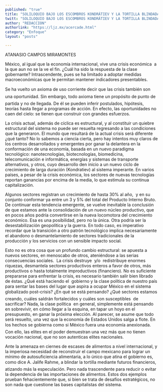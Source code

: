 ```yaml
---
published: "true"
title: "SOLILOQUIO BAJO LOS ESCOMBROS KONDRÁTIEV Y LA TORTILLA BLINDADA "
twitt: "SOLILOQUIO BAJO LOS ESCOMBROS KONDRÁTIEV Y LA TORTILLA BLINDADA "
author: "REDACCION"
authorlink: "https://ljz.mx/acercade.html"
category: "Enfoque"
layout: "posts"

---
```



  ATANASIO CAMPOS MIRAMONTES



  México, al igual que la economía internacional, vive una crisis económica  a la que aun no se la ve el fin. ¿Cuál ha sido la respuesta de la clase gobernante? Intrascendente, pues se ha limitado a adoptar medidas  macroeconómicas que le permitan mantener indicadores presentables.



  Se ha vuelto un axioma de uso corriente decir que las crisis también son una oportunidad. Sin embargo, todo axioma tiene un propósito de punto de partida y no de llegada. De él se pueden inferir postulados, hipótesis, teorías hasta llegar a programas de acción. En efecto, las oportunidades no caen del cielo: se tienen que construir con grandes esfuerzos. 



  La crisis actual, además de cíclica es estructural, y al constituir un quiebre estructural del sistema no puede ser resuelta regresando a las condiciones que la generaron. El mundo que resultará de la actual crisis será diferente ¿qué tanto? No lo sabemos a ciencia cierta, pero hay intentos muy claros de los centros desarrollados y emergentes por ganar la delantera en la conformación de una economía, basada en un nuevo paradigma tecnológico: nanotecnologías, biotecnologías, biomedicina, telecomunicación e informática, energías y sistemas de transporte alternativos, y otros, cuyo desarrollo den inicio a un nuevo ciclo de crecimiento de larga duración (Kondratiev) al sistema imperante. En varios países, a pesar de la crisis económica, los sectores de nuevas tecnologías reportan ganancias por encima de la media, lo que estimula su continua capitalización.



  Algunos sectores registran un crecimiento de hasta 30% al año,  y en su conjunto conformar ya entre un 3 y 5% del total del Producto Interno Bruto. De continuar esta tendencia emergente, se vuelve inevitable la conclusión de que estamos ante la consolidación de un nuevo núcleo productivo, que en pocos años podría convertirse en la nueva locomotora del crecimiento económico. Esa es una posibilidad, pero no la única. Otra podría ser la desestabilización geopolítica y la guerra. En todo caso, es imperativo recordar que la transición a otro patrón tecnológico implica necesariamente el abandono o desmantelamiento de sectores tradicionales de la producción y los servicios con un sensible impacto social.



  Esto no es otra cosa que un profundo cambio estructural: se apuesta a nuevos sectores, en menoscabo de otros, ateniéndose a las serias consecuencias sociales.  La crisis destruye  y/o  redistribuye enormes riquezas, desmantela sectores productivos enteros a favor de otros, más productivos o hasta totalmente improductivos (financiero). No es suficiente prepararse para enfrentar la crisis, es necesario también salir bien librado de éstas. ¿Qué está haciendo el  gobierno y la clase política de nuestro país para sentar las bases del lugar que aspira a ocupar México en el sistema globalizado post-crisis? ¿En qué se está pensando? ¿Qué sectores estamos creando, cuáles saldrán fortalecidos y cuáles son susceptibles  de sacrificar? Nada, la clase política  en general, simplemente está pensando en sobrevivir, en cómo llegar a la esquina, en tapar un hoyo en el presupuesto, en ganar la próxima elección. Al parecer, se asume que todo será resuelto, una vez que la economía de Estados Unidos salga a flote. En los hechos se gobierna como si México fuera una economía anexionada. Con ello, las elites en el poder demuestran una vez más que no tienen vocación nacional, que no son autenticas elites nacionales.



  Ante la amenaza en ciernes de escases de alimentos a nivel internacional, y la imperiosa necesidad de reconstruir el campo mexicano para lograr un mínimo de autosuficiencia alimentaria, a lo único que atina el gobierno es, como dice A. Jalife Rahme, a blindar la tortilla mediante futuros financieros, atizando más la especulación. Pero nada trascendente para reducir o evitar la dependencia de las importaciones de alimentos. Estos dos ejemplos prueban fehacientemente que, si bien se trata de desafíos estratégicos, no son nada que cuestione las bases capitalistas del sistema.

